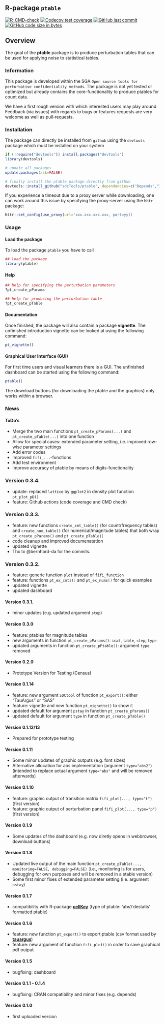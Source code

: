 <!-- README.md is generated from README.Rmd. Please edit that file -->

## R-package `ptable`

<!-- badges: start -->

[![R-CMD-check](https://github.com/tenderle/ptable/workflows/R-CMD-check/badge.svg)](https://github.com/tenderle/ptable/actions)
[![Codecov test
coverage](https://codecov.io/gh/tenderle/ptable/branch/master/graph/badge.svg)](https://codecov.io/gh/tenderle/ptable?branch=master)
[![GitHub last
commit](https://img.shields.io/github/last-commit/tenderle/ptable.svg?logo=github)](https://github.com/tenderle/ptable/commits/master)
[![GitHub code size in
bytes](https://img.shields.io/github/languages/code-size/tenderle/ptable.svg?logo=github)](https://github.com/tenderle/ptable)
<!-- badges: end -->

## Overview

The goal of the **ptable** package is to produce perturbation tables
that can be used for applying noise to statistical tables.

### Information

This package is developed within the SGA
`Open source tools for perturbative confidentiality methods`. The
package is not yet tested or optimized but already contains the
core-functionality to produce ptables for count data.

We have a first rough version with which interested users may play
around. Feedback (via issues) with regards to bugs or features requests
are very welcome as well as pull-requests.

### Installation

The package can directly be installed from `github` using the `devtools`
package which must be installed on your system

``` r
if (!require("devtools")) install.packages("devtools")
library(devtools)

# update all packages
update.packages(ask=FALSE)

# finally install the ptable package directly from github
devtools::install_github("sdcTools/ptable", dependencies=c("Depends","Imports"), force=TRUE, build_opts="--build-vignettes")
```

If you experience a timeout due to a proxy server while downloading, one
can work around this issue by specifying the proxy-server using the
`hhtr` package:

``` r
httr::set_config(use_proxy(url="xxx.xxx.xxx.xxx, port=yy))
```

### Usage

#### Load the package

To load the package `ptable` you have to call

``` r
## load the package
library(ptable)
```

#### Help

``` r
## help for specifying the perturbation parameters
?pt_create_pParams

## help for producing the perturbation table
?pt_create_pTable
```

#### Documentation

Once finished, the package will also contain a package **vignette**. The
unfinished introduction vignette can be looked at using the following
command:

``` r
pt_vignette()
```

#### Graphical User Interface (GUI)

For first time users and visual learners there is a GUI. The unfinished
dashboard can be started using the following command:

``` r
ptable()
```

The download buttons (for downloading the ptable and the graphics) only
works within a browser.

### News

#### ToDo’s

-   Merge the two main functions `pt_create_pParams(...)` and
    `pt_create_pTable(...)` into one function
-   Allow for special cases: extended parameter setting, i.e. improved
    row-wise parameter settings
-   Add error codes
-   Improved `fifi_...`-functions
-   Add test environment
-   Improve accuracy of ptable by means of digits-functionality

### Version 0.3.4.

-   update: replaced `lattice` by `ggplot2` in density plot function
    `pt_plot_pD()`
-   feature: Github actions (code coverage and CMD check)

### Version 0.3.3.

-   feature: new functions `create_cnt_table()` (for count/frequency
    tables) and `create_num_table()` (for numerical/magnitude tables)
    that both wrap `pt_create_pParams()` and `pt_create_pTable()`
-   code cleanup and improved documenatation
-   updated vignette
-   Thx to @bernhard-da for the commits.

### Version 0.3.2.

-   feature: generic function `plot` instead of `fifi_function`
-   feature: functions `pt_ex_cnts()` and `pt_ex_nums()` for quick
    examples
-   updated vignette
-   updated dashboard

#### Version 0.3.1.

-   minor updates (e.g. updated argument `step`)

#### Version 0.3.0

-   feature: ptables for magnitude tables
-   new arguments in function `pt_create_pParams()`: `icat`, `table`,
    `step`, `type`
-   updated arguments in function `pt_create_pPtable()`: argument `type`
    removed

#### Version 0.2.0

-   Prototype Version for Testing (Census)

#### Version 0.1.14

-   feature: new argument `SDCtool` of function `pt_export()`: either
    “TauArgus” or “SAS”
-   feature: vignette and new function `pt_vignette()` to show it
-   updated default for argument `pstay` in function
    `pt_create_pParams()`
-   updated default for argument `type` in function `pt_create_pTable()`

#### Version 0.1.12/13

-   Prepared for prototype testing

#### Version 0.1.11

-   Some minor updates of graphic outputs (e.g. font sizes)
-   Alternative allocation for abs implementation (argument
    `type="abs2"`) (intended to replace actual argument `type="abs"` and
    will be removed afterwards)

#### Version 0.1.10

-   feature: graphic output of transition matrix
    `fifi_plot(..., type="t")` (first version)
-   feature: graphic output of perturbation panel
    `fifi_plot(..., type="p")` (first version)

#### Version 0.1.9

-   Some updates of the dashboard (e.g. now diretly opens in webbrowser,
    download buttons)

#### Version 0.1.8

-   Updated live output of the main function
    `pt_create_pTable(..., monitoring=FALSE, debugging=FALSE)` (i.e.,
    monitoring is for users, debugging for own purposes and will be
    removed in a stable version)  
-   Some first minor fixes of extended parameter setting (i.e. argument
    `pstay`)

#### Version 0.1.7

-   compatibility with R-package
    [**cellKey**](https://github.com/sdcTools/cellKey) (type of ptable:
    ‘abs’/‘destatis’ formatted ptable)

#### Version 0.1.6

-   feature: new function `pt_export()` to export ptable (csv format
    used by [**tauargus**](https://github.com/sdcTools/tauargus))
-   feature: new argument of function `fifi_plot()` in order to save
    graphical pdf output

#### Version 0.1.5

-   bugfixing: dashboard

#### Version 0.1.1 - 0.1.4

-   bugfixing: CRAN compatibility and minor fixes (e.g. depends)

#### Version 0.1.0

-   first uploaded version

